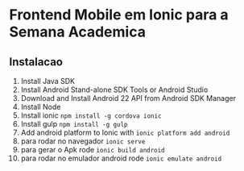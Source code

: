 # Frontend Mobile em Ionic para a Semana Academica


## Instalacao 

1. Install Java SDK
1. Install Android Stand-alone SDK Tools or Android Studio
1. Download and Install Android 22 API from Android SDK Manager
1. Install Node
1. Install ionic `npm install -g cordova ionic`
1. Install gulp `npm install -g gulp`
1. Add android platform to Ionic with `ionic platform add android`
1. para rodar no navegador `ionic serve`
1. para gerar o Apk rode `ionic build android`
1. para rodar no emulador android rode `ionic emulate android`
